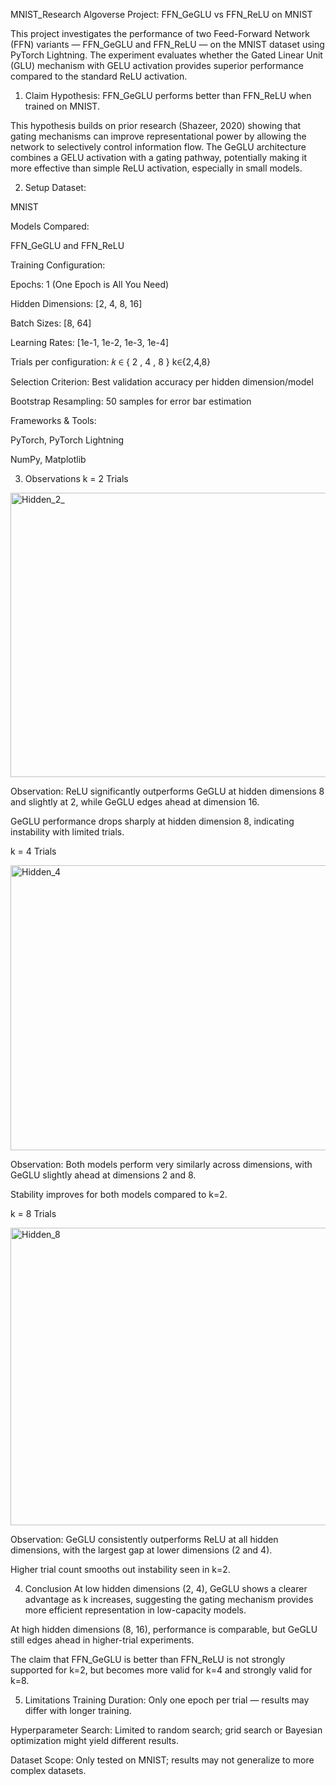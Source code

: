 MNIST_Research
Algoverse Project: FFN_GeGLU vs FFN_ReLU on MNIST

This project investigates the performance of two Feed-Forward Network (FFN) variants — FFN_GeGLU and FFN_ReLU — on the MNIST dataset using PyTorch Lightning. The experiment evaluates whether the Gated Linear Unit (GLU) mechanism with GELU activation provides superior performance compared to the standard ReLU activation.

1. Claim
Hypothesis:
FFN_GeGLU performs better than FFN_ReLU when trained on MNIST.

This hypothesis builds on prior research (Shazeer, 2020) showing that gating mechanisms can improve representational power by allowing the network to selectively control information flow. The GeGLU architecture combines a GELU activation with a gating pathway, potentially making it more effective than simple ReLU activation, especially in small models.

2. Setup
Dataset:

MNIST 

Models Compared:

FFN_GeGLU and FFN_ReLU 


Training Configuration:

Epochs: 1 (One Epoch is All You Need)

Hidden Dimensions: [2, 4, 8, 16]

Batch Sizes: [8, 64]

Learning Rates: [1e-1, 1e-2, 1e-3, 1e-4]

Trials per configuration: 
𝑘
∈
{
2
,
4
,
8
}
k∈{2,4,8}

Selection Criterion: Best validation accuracy per hidden dimension/model

Bootstrap Resampling: 50 samples for error bar estimation

Frameworks & Tools:

PyTorch, PyTorch Lightning

NumPy, Matplotlib

3. Observations
k = 2 Trials

<img width="538" height="455" alt="Hidden_2_" src="https://github.com/user-attachments/assets/877a7cdb-20dd-47ff-821b-ba86808bcec5" />

Observation: ReLU significantly outperforms GeGLU at hidden dimensions 8 and slightly at 2, while GeGLU edges ahead at dimension 16.

GeGLU performance drops sharply at hidden dimension 8, indicating instability with limited trials.

k = 4 Trials

<img width="537" height="456" alt="Hidden_4" src="https://github.com/user-attachments/assets/a1c6a15f-fe99-40da-ab08-7c50fda802a6" />

Observation: Both models perform very similarly across dimensions, with GeGLU slightly ahead at dimensions 2 and 8.

Stability improves for both models compared to k=2.

k = 8 Trials

<img width="538" height="476" alt="Hidden_8" src="https://github.com/user-attachments/assets/d09e628a-f594-4c36-a96e-6acf8912f731" />

Observation: GeGLU consistently outperforms ReLU at all hidden dimensions, with the largest gap at lower dimensions (2 and 4).

Higher trial count smooths out instability seen in k=2.



4. Conclusion
At low hidden dimensions (2, 4), GeGLU shows a clearer advantage as k increases, suggesting the gating mechanism provides more efficient representation in low-capacity models.

At high hidden dimensions (8, 16), performance is comparable, but GeGLU still edges ahead in higher-trial experiments.

The claim that FFN_GeGLU is better than FFN_ReLU is not strongly supported for k=2, but becomes more valid for k=4 and strongly valid for k=8.

5. Limitations
Training Duration: Only one epoch per trial — results may differ with longer training.

Hyperparameter Search: Limited to random search; grid search or Bayesian optimization might yield different results.

Dataset Scope: Only tested on MNIST; results may not generalize to more complex datasets.
